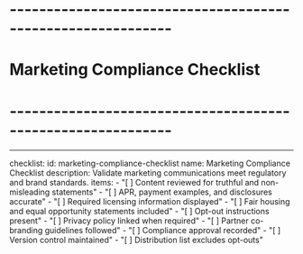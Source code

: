 <!-- Powered by BMAD™ Core -->

# ------------------------------------------------------------

# Marketing Compliance Checklist

# ------------------------------------------------------------

---

checklist:
id: marketing-compliance-checklist
name: Marketing Compliance Checklist
description: Validate marketing communications meet regulatory and brand standards.
items: - "[ ] Content reviewed for truthful and non-misleading statements" - "[ ] APR, payment examples, and disclosures accurate" - "[ ] Required licensing information displayed" - "[ ] Fair housing and equal opportunity statements included" - "[ ] Opt-out instructions present" - "[ ] Privacy policy linked when required" - "[ ] Partner co-branding guidelines followed" - "[ ] Compliance approval recorded" - "[ ] Version control maintained" - "[ ] Distribution list excludes opt-outs"
